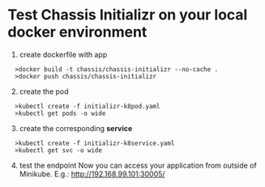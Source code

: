 Test Chassis Initializr on your local docker environment
========================================================

1. create dockerfile with app
```
  >docker build -t chassis/chassis-initializr --no-cache .
  >docker push chassis/chassis-initializr
```

2. create the pod
```
  >kubectl create -f initializr-k8pod.yaml
  >kubectl get pods -o wide
```  
3. create the corresponding **service**
```
  >kubectl create -f initializr-k8service.yaml
  >kubectl get svc -o wide  
```

4. test the endpoint
 Now you can access your application from outside of Minikube.
 E.g.: http://192.168.99.101:30005/

